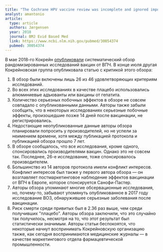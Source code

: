 ```yaml
---
title: "The Cochrane HPV vaccine review was incomplete and ignored important evidence of bias"
analyst: amantonio
article:
  type: article
  authors: Jørgensen
  year: 2018
  journal: BMJ Evid Based Med
  link: https://www.ncbi.nlm.nih.gov/pubmed/30054374
  pubmed: 30054374
---
```


В мае 2018-го Кокрейн [опубликовали](https://www.ncbi.nlm.nih.gov/pubmed/29740819) систематический обзор рандомизированных исследований вакцин от ВПЧ.
В конце июля другая Кокрейновская группа опубликовала статью с критикой этого обзора:
1) В обзор были включены лишь 26 из 46 удовлетворяющих критериям исследований.
2) Во всех этих исследованиях в качестве плацебо использовались алюминиевые адъюванты или вакцины от гепатита.
3) Количество серьезных побочных эффектов в обзоре не совсем совпадало с опубликованными данными. Авторы также забыли сообщить, что в некоторых исследованиях серьезные побочные эффекты, произошедшие позже 14 дней после вакцинации, не регистрировались.
4) Недостающие неопубликованные данные авторы обзора планировали попросить у производителей, но не успели за неимением времени, хотя между публикацией протокола и публикацией обзора прошло 7 лет.
5) В обзоре сообщалось, что все исследования, кроме одного, спонсировались производителями вакцин. Однако это не совсем так. Последнее, 26-е исследование, тоже спонсировалось производителем.
6) Большинство из 14 авторов протокола имели конфликт интересов. Конфликт интересов был также у первого автора обзора — он возглавляет постмаркетинговое наблюдение эффектов вакцинации от ВПЧ в Европе, которое спонсируется Санофи-Пастер.
7) Авторы обзора упоминают многие обсервационные исследования, но, почему-то, забывают упомянуть опубликованное в 2017 году исследование ВОЗ, обнаружившее серьезные заболевания после вакцинации.
8) Риск смерти среди привитых был в 2.36 раз выше, чем среди получивших "плацебо". Авторы обзора заключили, что это случайно так получилось, несмотря на то, что этот результат был статистически значимым.
Авторы статьи беспокоятся, что некоторые начнут воспринимать Кокрейновскую организацию также, как сегодня воспринимаются медицинские журналы — в качестве маркетингового отдела фармацевтической промышленности.

